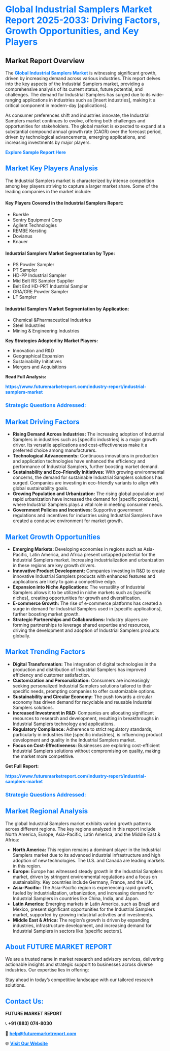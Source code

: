 <h1 style="color: #007BFF;">Global Industrial Samplers Market Report 2025-2033: Driving Factors, Growth Opportunities, and Key Players</h1>

<section id="overview">
<h2>Market Report Overview</h2>
<p>The <a href="https://www.futuremarketreport.com/industry-report/industrial-samplers-market" style="color: #007BFF; text-decoration: none;"><strong>Global Industrial Samplers Market</strong></a> is witnessing significant growth, driven by increasing demand across various industries. This report delves into the key aspects of the Industrial Samplers market, providing a comprehensive analysis of its current status, future potential, and challenges. The demand for Industrial Samplers has surged due to its wide-ranging applications in industries such as [insert industries], making it a critical component in modern-day [applications].</p>
<p>As consumer preferences shift and industries innovate, the Industrial Samplers market continues to evolve, offering both challenges and opportunities for stakeholders. The global market is expected to expand at a substantial compound annual growth rate (CAGR) over the forecast period, driven by technological advancements, emerging applications, and increasing investments by major players.</p>
</section>

<section id="overview">
<p><a href="https://www.futuremarketreport.com/request-sample/reportId=64289" style="color: #007BFF; text-decoration: none;"><strong>Explore Sample Report Here</strong></a></p>
</section>

<section id="key-players">
<h2 style="color: #007BFF;">Market Key Players Analysis</h2>
<p>The Industrial Samplers market is characterized by intense competition among key players striving to capture a larger market share. Some of the leading companies in the market include:</p>
<h4>Key Players Covered in the Industrial Samplers Report:</h4>
<ul><li>Buerkle</li><li>Sentry Equipment Corp</li><li>Agilent Technologies</li><li>REMBE Kersting</li><li>Dovianus</li><li>Knauer</li></ul>
<h4>Industrial Samplers Market Segmentation by Type:</h4>
<ul><li>PS Powder Sampler</li><li>PT Sampler</li><li>HD-PP Industrial Sampler</li><li>Mid Belt RS Sampler Supplier</li><li>Belt End HD-PRT Industrial Sampler</li><li>GRA/GRE Powder Sampler</li><li>LF Sampler</li></ul>

<h4>Industrial Samplers Market Segmentation by Application:</h4>
<ul><li>Chemical &amp;Pharmaceutical Industries</li><li>Steel Industries</li><li>Mining &amp; Engineering Industries</li></ul>
<p><strong>Key Strategies Adopted by Market Players:</strong></p>
<ul>
<li>Innovation and R&D</li>
<li>Geographical Expansion</li>
<li>Sustainability Initiatives</li>
<li>Mergers and Acquisitions</li>
</ul>
</section>

<section>
<p><strong>Read Full Analysis: </strong></p><a href="https://www.futuremarketreport.com/industry-report/industrial-samplers-market" style="color: #007BFF; text-decoration: none;"><strong>https://www.futuremarketreport.com/industry-report/industrial-samplers-market</strong></a>
<h3 style="color: #007BFF;">Strategic Questions Addressed:</h3>
</section>

<section id="driving-factors">
<h2 style="color: #007BFF;">Market Driving Factors</h2>
<ul>
<li><strong>Rising Demand Across Industries:</strong> The increasing adoption of Industrial Samplers in industries such as [specific industries] is a major growth driver. Its versatile applications and cost-effectiveness make it a preferred choice among manufacturers.</li>
<li><strong>Technological Advancements:</strong> Continuous innovations in production and application technologies have enhanced the efficiency and performance of Industrial Samplers, further boosting market demand.</li>
<li><strong>Sustainability and Eco-Friendly Initiatives:</strong> With growing environmental concerns, the demand for sustainable Industrial Samplers solutions has surged. Companies are investing in eco-friendly variants to align with global sustainability goals.</li>
<li><strong>Growing Population and Urbanization:</strong> The rising global population and rapid urbanization have increased the demand for [specific products], where Industrial Samplers plays a vital role in meeting consumer needs.</li>
<li><strong>Government Policies and Incentives:</strong> Supportive government regulations and incentives for industries using Industrial Samplers have created a conducive environment for market growth.</li>
</ul>
</section>

<section id="growth-opportunities">
<h2 style="color: #007BFF;">Market Growth Opportunities</h2>
<ul>
<li><strong>Emerging Markets:</strong> Developing economies in regions such as Asia-Pacific, Latin America, and Africa present untapped potential for the Industrial Samplers market. Increasing industrialization and urbanization in these regions are key growth drivers.</li>
<li><strong>Innovative Product Development:</strong> Companies investing in R&D to create innovative Industrial Samplers products with enhanced features and applications are likely to gain a competitive edge.</li>
<li><strong>Expansion into Niche Applications:</strong> The versatility of Industrial Samplers allows it to be utilized in niche markets such as [specific niches], creating opportunities for growth and diversification.</li>
<li><strong>E-commerce Growth:</strong> The rise of e-commerce platforms has created a surge in demand for Industrial Samplers used in [specific applications], further boosting market growth.</li>
<li><strong>Strategic Partnerships and Collaborations:</strong> Industry players are forming partnerships to leverage shared expertise and resources, driving the development and adoption of Industrial Samplers products globally.</li>
</ul>
</section>

<section id="trending-factors">
<h2 style="color: #007BFF;">Market Trending Factors</h2>
<ul>
<li><strong>Digital Transformation:</strong> The integration of digital technologies in the production and distribution of Industrial Samplers has improved efficiency and customer satisfaction.</li>
<li><strong>Customization and Personalization:</strong> Consumers are increasingly seeking personalized Industrial Samplers solutions tailored to their specific needs, prompting companies to offer customizable options.</li>
<li><strong>Sustainability and Circular Economy:</strong> The push towards a circular economy has driven demand for recyclable and reusable Industrial Samplers solutions.</li>
<li><strong>Increased Investment in R&D:</strong> Companies are allocating significant resources to research and development, resulting in breakthroughs in Industrial Samplers technology and applications.</li>
<li><strong>Regulatory Compliance:</strong> Adherence to strict regulatory standards, particularly in industries like [specific industries], is influencing product development and quality in the Industrial Samplers market.</li>
<li><strong>Focus on Cost-Effectiveness:</strong> Businesses are exploring cost-efficient Industrial Samplers solutions without compromising on quality, making the market more competitive.</li>
</ul>
</section>

<section>
<p><strong>Get Full Report: </strong></p><a href="https://www.futuremarketreport.com/industry-report/industrial-samplers-market" style="color: #007BFF; text-decoration: none;"><strong>https://www.futuremarketreport.com/industry-report/industrial-samplers-market</strong></a>
<h3 style="color: #007BFF;">Strategic Questions Addressed:</h3>
</section>


<section id="regional-analysis">
<h2 style="color: #007BFF;">Market Regional Analysis</h2>
<p>The global Industrial Samplers market exhibits varied growth patterns across different regions. The key regions analyzed in this report include North America, Europe, Asia-Pacific, Latin America, and the Middle East & Africa:</p>
<ul>
<li><strong>North America:</strong> This region remains a dominant player in the Industrial Samplers market due to its advanced industrial infrastructure and high adoption of new technologies. The U.S. and Canada are leading markets in this region.</li>
<li><strong>Europe:</strong> Europe has witnessed steady growth in the Industrial Samplers market, driven by stringent environmental regulations and a focus on sustainability. Key countries include Germany, France, and the U.K.</li>
<li><strong>Asia-Pacific:</strong> The Asia-Pacific region is experiencing rapid growth, fueled by industrialization, urbanization, and increasing demand for Industrial Samplers in countries like China, India, and Japan.</li>
<li><strong>Latin America:</strong> Emerging markets in Latin America, such as Brazil and Mexico, present significant opportunities for the Industrial Samplers market, supported by growing industrial activities and investments.</li>
<li><strong>Middle East & Africa:</strong> The region’s growth is driven by expanding industries, infrastructure development, and increasing demand for Industrial Samplers in sectors like [specific sectors].</li>
</ul>
</section>

<footer>
<h2 style="color: #007BFF;">About FUTURE MARKET REPORT</h2>
<p>We are a trusted name in market research and advisory services, delivering actionable insights and strategic support to businesses across diverse industries. Our expertise lies in offering:</p>

<p>Stay ahead in today’s competitive landscape with our tailored research solutions.</p>

<h2 style="color: #007BFF;">Contact Us:</h2>
<p><strong>FUTURE MARKET REPORT</strong></p>
<p>📞 <strong>+91 (883) 074-8030</strong></p>
<p>📧 <strong><a href="mailto:help@futuremarketreport.com" style="color: #007BFF;">help@futuremarketreport.com</a></strong></p>
<p>🌐 <strong><a href="https://www.futuremarketreport.com/" style="color: #007BFF;">Visit Our Website</a></strong></p>
</footer>